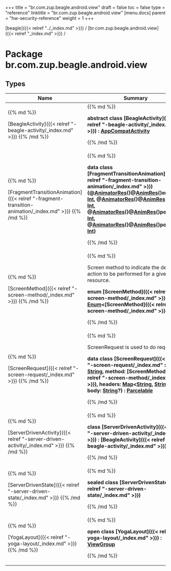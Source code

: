+++
title = "br.com.zup.beagle.android.view"
draft = false
toc = false
type = "reference"
linktitle = "br.com.zup.beagle.android.view"
[menu.docs]
  parent = "hw-security-reference"
  weight = 1
+++

[beagle]({{< relref "../_index.md" >}}) / [br.com.zup.beagle.android.view]({{< relref "_index.md" >}}) / 



# Package br.com.zup.beagle.android.view  


## Types  
<table>
  
<thead>
<tr>
<th>
Name  
</th>
<th>
Summary  
</th>
  
</tr>
</thead>
<tbody>
<tr>
<td>
{{% md %}}

[BeagleActivity]({{< relref "-beagle-activity/_index.md" >}})
{{% /md %}}
</td>
<td>
{{% md %}}

  
<b>abstract class [BeagleActivity]({{< relref "-beagle-activity/_index.md" >}}) : [AppCompatActivity](https://developer.android.com/reference/kotlin/androidx/appcompat/app/AppCompatActivity.html)</b>  



{{% /md %}}
</td>
</tr>

<tr>
<td>
{{% md %}}

[FragmentTransitionAnimation]({{< relref "-fragment-transition-animation/_index.md" >}})
{{% /md %}}
</td>
<td>
{{% md %}}

  
<b>data class [FragmentTransitionAnimation]({{< relref "-fragment-transition-animation/_index.md" >}})(@[AnimatorRes](https://developer.android.com/reference/kotlin/androidx/annotation/AnimatorRes.html)()@[AnimRes](https://developer.android.com/reference/kotlin/androidx/annotation/AnimRes.html)()**enter**: [Int](https://kotlinlang.org/api/latest/jvm/stdlib/kotlin/-int/index.html), @[AnimatorRes](https://developer.android.com/reference/kotlin/androidx/annotation/AnimatorRes.html)()@[AnimRes](https://developer.android.com/reference/kotlin/androidx/annotation/AnimRes.html)()**exit**: [Int](https://kotlinlang.org/api/latest/jvm/stdlib/kotlin/-int/index.html), @[AnimatorRes](https://developer.android.com/reference/kotlin/androidx/annotation/AnimatorRes.html)()@[AnimRes](https://developer.android.com/reference/kotlin/androidx/annotation/AnimRes.html)()**popEnter**: [Int](https://kotlinlang.org/api/latest/jvm/stdlib/kotlin/-int/index.html), @[AnimatorRes](https://developer.android.com/reference/kotlin/androidx/annotation/AnimatorRes.html)()@[AnimRes](https://developer.android.com/reference/kotlin/androidx/annotation/AnimRes.html)()**popExit**: [Int](https://kotlinlang.org/api/latest/jvm/stdlib/kotlin/-int/index.html))</b>  



{{% /md %}}
</td>
</tr>

<tr>
<td>
{{% md %}}

[ScreenMethod]({{< relref "-screen-method/_index.md" >}})
{{% /md %}}
</td>
<td>
{{% md %}}



Screen method to indicate the desired action to be performed for a given resource.

  
  
<b>enum [ScreenMethod]({{< relref "-screen-method/_index.md" >}}) : [Enum](https://kotlinlang.org/api/latest/jvm/stdlib/kotlin/-enum/index.html)<[ScreenMethod]({{< relref "-screen-method/_index.md" >}})> </b>  



{{% /md %}}
</td>
</tr>

<tr>
<td>
{{% md %}}

[ScreenRequest]({{< relref "-screen-request/_index.md" >}})
{{% /md %}}
</td>
<td>
{{% md %}}



ScreenRequest is used to do requests.

  
  
<b>data class [ScreenRequest]({{< relref "-screen-request/_index.md" >}})(**url**: [String](https://kotlinlang.org/api/latest/jvm/stdlib/kotlin/-string/index.html), **method**: [ScreenMethod]({{< relref "-screen-method/_index.md" >}}), **headers**: [Map](https://kotlinlang.org/api/latest/jvm/stdlib/kotlin.collections/-map/index.html)<[String](https://kotlinlang.org/api/latest/jvm/stdlib/kotlin/-string/index.html), [String](https://kotlinlang.org/api/latest/jvm/stdlib/kotlin/-string/index.html)>, **body**: [String](https://kotlinlang.org/api/latest/jvm/stdlib/kotlin/-string/index.html)?) : [Parcelable](https://developer.android.com/reference/kotlin/android/os/Parcelable.html)</b>  



{{% /md %}}
</td>
</tr>

<tr>
<td>
{{% md %}}

[ServerDrivenActivity]({{< relref "-server-driven-activity/_index.md" >}})
{{% /md %}}
</td>
<td>
{{% md %}}

  
<b>class [ServerDrivenActivity]({{< relref "-server-driven-activity/_index.md" >}}) : [BeagleActivity]({{< relref "-beagle-activity/_index.md" >}})</b>  



{{% /md %}}
</td>
</tr>

<tr>
<td>
{{% md %}}

[ServerDrivenState]({{< relref "-server-driven-state/_index.md" >}})
{{% /md %}}
</td>
<td>
{{% md %}}

  
<b>sealed class [ServerDrivenState]({{< relref "-server-driven-state/_index.md" >}})</b>  



{{% /md %}}
</td>
</tr>

<tr>
<td>
{{% md %}}

[YogaLayout]({{< relref "-yoga-layout/_index.md" >}})
{{% /md %}}
</td>
<td>
{{% md %}}

  
<b>open class [YogaLayout]({{< relref "-yoga-layout/_index.md" >}}) : [ViewGroup](https://developer.android.com/reference/kotlin/android/view/ViewGroup.html)</b>  



{{% /md %}}
</td>
</tr>

</tbody>
</table>

